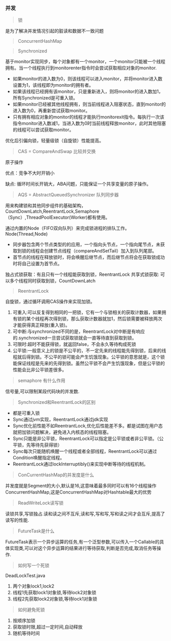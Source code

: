 ### 并发

> 锁

是为了解决并发情况引起的脏读和数据不一致问题

> ConcurrentHashMap


> Synchronized

基于monitor实现同步，每个对象都有一个monitor，一个monitor只能被一个线程拥有。当一个线程执行到monitorenter指令时会尝试获取相应对象的monitor.

* 如果monitor的进入数为0，则该线程可以进入monitor，并将monitor进入数设置为1，该线程即为monitor的拥有者。
* 如果该线程已经拥有该monitor，只是重新进入，则将monitor的进入数加1，所有Synchronized是可重入锁。
* 如果monitor已经被其他线程拥有，则当前线程进入阻塞状态，直到monitor的进入数为0，再重新尝试获取monitor。
* 只有拥有相应对象的monitor的线程才能执行monitorexit指令。每执行一次该指令monitor进入数减1，当进入数为0时当前线程释放monitor，此时其他阻塞的线程可以尝试获取monitor。

优化后引偏向锁，轻量级锁（自旋锁）性能提高。

> CAS = CompareAndSwap  比较并交换

原子操作

优点：竞争不大时开销小

缺点: 循环时间长开销大，ABA问题，只能保证一个共享变量的原子操作。

> AQS = AbstractQueuedSynchronizer  队列同步器

用来构建锁和其他同步组件的基础架构，CountDownLatch,ReentrantLock,Semaphore（Sync）,ThreadPoolExecutor(Worker)都有使用。

通过内置的Node（FIFO双向队列）来完成锁进程的排队工作。Node(Thread,Node)

* 同步器包含两个节点类型的的应用，一个指向头节点，一个指向尾节点，未获取到锁的线程会创建节点线程（compareAndSetTail）加入到队列尾部。
* 首节点的线程在释放锁时，将会唤醒后继节点，而后继节点将会在获取锁成功时将自己设置为首节点。

独占式锁获取：有且只有一个线程能获取到锁，ReentrantLock
共享式锁获取: 可以多个线程同时获取到锁，CountDownLatch

> ReentrantLock

自旋锁，通过循环调用CAS操作来实现加锁。

1. 可重入:可以反复得到相同的一把锁，它有一个与锁相关的获取计数器，如果拥有锁的某个线程再次得到锁，那么获取计数器就加1，然后锁需要被释放两次才能获得真正释放(重入锁)。
2. 可中断:与synchronized不同的是，ReentrantLock对中断是有响应的.synchronized一旦尝试获取锁就会一直等待直到获取到锁。
3. 可限时:超时不能获得锁，就返回false，不会永久等待构成死锁
4. 公平锁:一般意义上的锁是不公平的，不一定先来的线程能先得到锁，后来的线程就后得到锁。不公平的锁可能会产生饥饿现象。公平锁的意思就是，这个锁能保证线程是先来的先得到锁。虽然公平锁不会产生饥饿现象，但是公平锁的性能会比非公平锁差很多。

> semaphore 有什么作用

信号量,可以限制某段代码块的并发数.

> Synchronized和ReentrantLock的区别

* 都是可重入锁
* Sync通过jvm实现，ReentrantLock通过jdk实现
* Sync优化前性能不如ReentrantLock,优化后性能差不多。都是试图在用户态就把加锁问题解决，避免进入内核态的线程阻塞。
* Sync只能是非公平锁，ReentrantLock可以指定是公平锁或者非公平锁。（公平锁，先等待先获得锁）
* Sync每次只能随机唤醒一个线程或者全部线程，ReentrantLock可以通过Condition唤醒指定线程。
* ReentrantLock通过lockInterruptibly()来实现中断等待的线程机制。

> ConCurrentHashMap的并发度是什么

并发度就是Segment的大小,默认是16,这意味着最多同时可以有16个线程操作ConcurrentHashMap,这是ConcurrentHashMap对Hashtable最大的优势

> ReadWriteLock读写锁

读锁共享,写锁独占.读和读之间不互斥,读和写,写和写,写和读之间才会互斥,提高了读写的性能.

> FutureTask是什么

FutureTask表示一个异步运算的任务,有一个泛型参数,可以传入一个Callable的具体实现类,可以对这个异步运算的结果进行等待获取,判断是否完成,取消任务等操作.

> 如何写一个死锁

DeadLockTest.java

1. 两个对象lock1,lock2
2. 线程1先获取lock1对象锁,等待lock2对象锁
3. 线程2先获取lock2对象锁,等待lock1对象锁

> 如何避免死锁

1. 按顺序加锁
2. 获取锁时限,超过一定时间,自动释放
3. 随机等待时间


    
